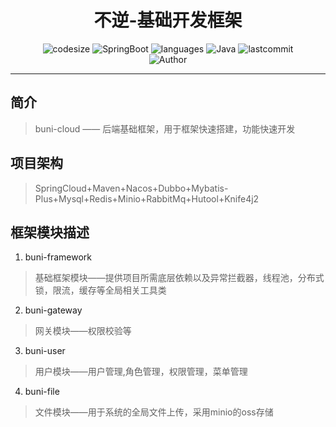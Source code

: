 <h1 align="center">不逆-基础开发框架</h1>
    <p align="center">
    	<img src ="https://img.shields.io/github/languages/code-size/wznanfang/buni-cloud" alt="codesize"/>
    	<img src="https://img.shields.io/badge/SpringBoot-3.3.0-brightgreen" alt="SpringBoot"/>
    	<img src="https://img.shields.io/github/languages/count/wznanfang/buni-cloud" alt="languages"/>
        <img src="https://img.shields.io/badge/Java-17-skyblue" alt="Java"/>
    	<img src="https://img.shields.io/github/last-commit/wznanfang/buni-cloud" alt="lastcommit"/><br>
    	<img src="https://img.shields.io/badge/Author-wznanfang-orange" alt="Author"/>
    </p>
<hr>


## 简介
>buni-cloud —— 后端基础框架，用于框架快速搭建，功能快速开发
## 项目架构
> SpringCloud+Maven+Nacos+Dubbo+Mybatis-Plus+Mysql+Redis+Minio+RabbitMq+Hutool+Knife4j2
## 框架模块描述
1. buni-framework
> 基础框架模块——提供项目所需底层依赖以及异常拦截器，线程池，分布式锁，限流，缓存等全局相关工具类
2. buni-gateway
> 网关模块——权限校验等
3. buni-user
> 用户模块——用户管理,角色管理，权限管理，菜单管理
4. buni-file
> 文件模块——用于系统的全局文件上传，采用minio的oss存储
